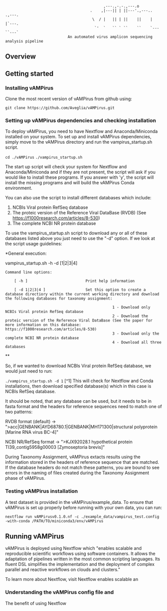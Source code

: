                                                 ,---.,-.-.,---.o
                                          .    ,|---|| | ||---'.,---..   .,---.
                                           \  / |   || | ||    ||    |   |`---.
                                            `'  `   `` ` ``    ``    `---``---`
                                An automated virus amplicon sequencing analysis pipeline

## Overview


## Getting started

### Installing vAMPirus

Clone the most recent version of vAMPirus from github using:

`git clone https://github.com/Aveglia/vAMPirus.git`

### Setting up vAMPirus dependencies and checking installation

To deploy vAMPirus, you need to have Nextflow and Anaconda/Miniconda installed on your system. To set up and install vAMPirus
dependencies, simply move to the vAMPirus directory and run the vampirus_startup.sh script.

`cd ./vAMPirus`
`./vampirus_startup.sh`

The start up script will check your system for Nextflow and Anaconda/Miniconda and if they are not present, the script will ask
if you would like to install these programs. If you answer with 'y', the script will install the missing programs and will build
the vAMPirus Conda environment.

You can also use the script to install different databases which include:

1. NCBIs Viral protein RefSeq database
2. The proteic version of the Reference Viral DataBase (RVDB) (See https://f1000research.com/articles/8-530)
3. The complete NCBI NR protein database

To use the vampirus_startup.sh script to download any or all of these databases listed above you just need to use the "-d" option.
If we look at the script usage guidelines:


*General execution:

vampirus_startup.sh -h -d [1|2|3|4]


    Command line options:

        [ -h ]                       	Print help information

        [ -d 1|2|3|4 ]                  Set this option to create a database directiory within the current working directory and download the following databases for taxonomy assignment:

                                                    1 - Download only NCBIs Viral protein RefSeq database
                                                    2 - Download the proteic version of the Reference Viral DataBase (See the paper for more information on this database: https://f1000research.com/articles/8-530)
                                                    3 - Download only the complete NCBI NR protein database
                                                    4 - Download all three databases

**

So, if we wanted to download NCBIs Viral protein RefSeq database, we would just need to run:

`./vampirus_startup.sh -d 1`
[^1] This will check for Nextflow and Conda installations, then download specified database(s) which in this case is NCBIs RefSeq database.

It should be noted, that any database can be used, but it needs to be in fasta format and the headers for reference sequences need to match
one of two patterns:

RVDB format (default) -> ">acc|GENBANK|AYD68780.1|GENBANK|MH171300|structural polyprotein [Marine RNA virus BC-4]"

NCBI NR/RefSeq format -> ">KJX92028.1 hypothetical protein TI39_contig5958g00003 [Zymoseptoria brevis]"

During Taxonomy Assignment, vAMPirus extacts results using the information stored in the headers of reference sequence that are matched. If the
database headers do not match these patterns, you are bound to see errors in the naming of files created during the Taxonomy Assignment phase of vAMPirus.

### Testing vAMPirus installation

A test dataset is provided in the vAMPirus/example_data. To ensure that vAMPirus is set up properly before running with your own data, you can run:

`nextflow run vAMPirusv0.1.0.nf -c ./example_data/vampirus_test.config -with-conda /PATH/TO/miniconda3/env/vAMPirus`

## Running vAMPirus

vAMPirus is deployed using Nextflow which "enables scalable and reproducible scientific workflows using software containers. It allows the adaptation of
pipelines written in the most common scripting languages. Its fluent DSL simplifies the implementation and the deployment of complex parallel and reactive
workflows on clouds and clusters."

To learn more about Nextflow, visit Nextflow enables scalable an

### Understanding the vAMPirus config file and

The benefit of using Nextflow
